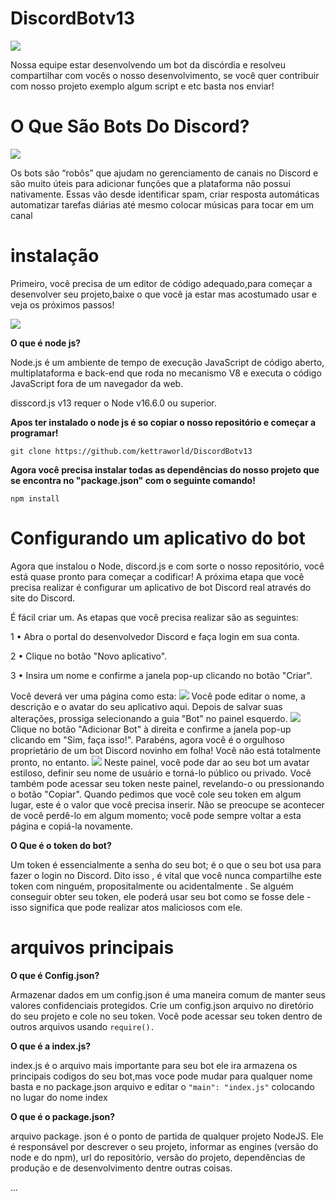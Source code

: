 # DiscordBotv13 

![](https://discord.com/assets/cb48d2a8d4991281d7a6a95d2f58195e.svg)

Nossa equipe estar desenvolvendo um bot da discórdia e resolveu compartilhar com vocês o nosso desenvolvimento, se você quer contribuir com nosso projeto exemplo algum script e etc basta nos enviar!

# O Que São Bots Do Discord?

![](https://psverso.com.br/wp-content/uploads/2021/08/discord-bots-768x432.png)

Os bots são “robôs” que ajudam no gerenciamento de canais no Discord e são muito úteis para adicionar funções que a plataforma não possui nativamente. Essas vão desde identificar spam, criar resposta automáticas automatizar tarefas diárias até mesmo colocar músicas para tocar em um canal

# instalação 

Primeiro, você precisa de um editor de código adequado,para começar a desenvolver seu projeto,baixe o que você ja estar mas acostumado usar e veja os próximos passos!


![](https://img.shields.io/badge/Node.js-43853D?style=for-the-badge&logo=node.js&logoColor=white)  

**O que é node js?**

Node.js é um ambiente de tempo de execução JavaScript de código aberto, multiplataforma e back-end que roda no mecanismo V8 e executa o código JavaScript fora de um navegador da web.

disscord.js v13 requer o Node v16.6.0 ou superior.

**Apos ter instalado o node js é so copiar o nosso repositório e começar a programar!**

```
git clone https://github.com/kettraworld/DiscordBotv13
```

**Agora você precisa instalar todas as dependências do nosso projeto que se encontra no "package.json" com o seguinte comando!**
```
npm install 
```
# Configurando um aplicativo do bot

Agora que instalou o Node, discord.js e com sorte o nosso repositório, você está quase pronto para começar a codificar! A próxima etapa que você precisa realizar é configurar um aplicativo de bot Discord real através do site do Discord.

É fácil criar um. As etapas que você precisa realizar são as seguintes:

1 • Abra o portal do desenvolvedor Discord e faça login em sua conta.

2 • Clique no botão "Novo aplicativo".

3 • Insira um nome e confirme a janela pop-up clicando no botão "Criar".

Você deverá ver uma página como esta:
![](https://discordjs.guide/assets/create-app.ed82aede.png)
Você pode editar o nome, a descrição e o avatar do seu aplicativo aqui. Depois de salvar suas alterações, prossiga selecionando a guia "Bot" no painel esquerdo.
![](https://discordjs.guide/assets/create-bot.44c7ea49.png)
Clique no botão "Adicionar Bot" à direita e confirme a janela pop-up clicando em "Sim, faça isso!". Parabéns, agora você é o orgulhoso proprietário de um bot Discord novinho em folha! Você não está totalmente pronto, no entanto.
![](https://discordjs.guide/assets/created-bot.b809fb6e.png)
Neste painel, você pode dar ao seu bot um avatar estiloso, definir seu nome de usuário e torná-lo público ou privado. Você também pode acessar seu token neste painel, revelando-o ou pressionando o botão "Copiar". Quando pedimos que você cole seu token em algum lugar, este é o valor que você precisa inserir. Não se preocupe se acontecer de você perdê-lo em algum momento; você pode sempre voltar a esta página e copiá-la novamente.

**O Que é o token do bot?**

Um token é essencialmente a senha do seu bot; é o que o seu bot usa para fazer o login no Discord. Dito isso , é vital que você nunca compartilhe este token com ninguém, propositalmente ou acidentalmente . Se alguém conseguir obter seu token, ele poderá usar seu bot como se fosse dele - isso significa que pode realizar atos maliciosos com ele.

# arquivos principais 

**O que é Config.json?**

Armazenar dados em um config.json é uma maneira comum de manter seus valores confidenciais protegidos. Crie um config.json arquivo no diretório do seu projeto e cole no seu token. Você pode acessar seu token dentro de outros arquivos usando ```require().```

**O que é a index.js?**

index.js é o arquivo mais importante para seu bot ele ira armazena os principais codigos do seu bot,mas voce pode mudar para qualquer nome basta e no package.json arquivo e editar o ```"main": "index.js"``` colocando no lugar do nome index 

**O que é o package.json?**

arquivo package. json é o ponto de partida de qualquer projeto NodeJS. Ele é responsável por descrever o seu projeto, informar as engines (versão do node e do npm), url do repositório, versão do projeto, dependências de produção e de desenvolvimento dentre outras coisas.



...


